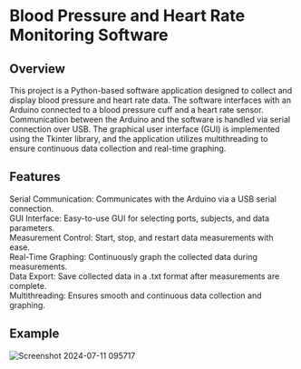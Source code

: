 # Blood Pressure and Heart Rate Monitoring Software
## Overview
This project is a Python-based software application designed to collect and display blood pressure and heart rate data. The software interfaces with an Arduino connected to a blood pressure cuff and a heart rate sensor. Communication between the Arduino and the software is handled via serial connection over USB. The graphical user interface (GUI) is implemented using the Tkinter library, and the application utilizes multithreading to ensure continuous data collection and real-time graphing.

## Features
Serial Communication: Communicates with the Arduino via a USB serial connection.  
GUI Interface: Easy-to-use GUI for selecting ports, subjects, and data parameters.  
Measurement Control: Start, stop, and restart data measurements with ease.  
Real-Time Graphing: Continuously graph the collected data during measurements.  
Data Export: Save collected data in a .txt format after measurements are complete.  
Multithreading: Ensures smooth and continuous data collection and graphing.

## Example
![Screenshot 2024-07-11 095717](https://github.com/PrinceDinali/HeartSensorGUI/assets/96704240/dd77d971-386e-4308-8c4a-7728363066dc)


